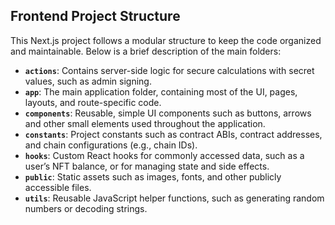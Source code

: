 ## Frontend Project Structure

This Next.js project follows a modular structure to keep the code organized and maintainable. Below is a brief description of the main folders:

- **`actions`**: Contains server-side logic for secure calculations with secret values, such as admin signing.
- **`app`**: The main application folder, containing most of the UI, pages, layouts, and route-specific code.
- **`components`**: Reusable, simple UI components such as buttons, arrows and other small elements used throughout the application.
- **`constants`**: Project constants such as contract ABIs, contract addresses, and chain configurations (e.g., chain IDs).
- **`hooks`**: Custom React hooks for commonly accessed data, such as a user’s NFT balance, or for managing state and side effects.
- **`public`**: Static assets such as images, fonts, and other publicly accessible files.
- **`utils`**: Reusable JavaScript helper functions, such as generating random numbers or decoding strings.